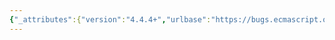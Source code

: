 ```yaml
---
{"_attributes":{"version":"4.4.4+","urlbase":"https://bugs.ecmascript.org/","maintainer":"dherman@mozilla.com"},"bug":{"bug_id":451,"creation_ts":"2012-07-07 13:37:00 -0700","short_desc":"15.10.6.2: indirect reference to the result of another step","delta_ts":"2012-07-08 21:32:09 -0700","product":"Draft for 6th Edition","component":"editorial issue","version":"Rev 8: June 15, 2012 Draft","rep_platform":"All","op_sys":"All","bug_status":"RESOLVED","resolution":"FIXED","priority":"Normal","bug_severity":"enhancement","everconfirmed":true,"reporter":{"uid":"jmdyck","name":"Michael Dyck"},"assigned_to":{"uid":"allen","name":"Allen Wirfs-Brock"},"long_desc":[{"commentid":1112,"comment_count":0,"who":{"uid":"jmdyck","name":"Michael Dyck"},"bug_when":"2012-07-07 13:37:30 -0700","thetext":"In 15.10.6.2 \"RegExp.prototype.exec(string)\",\nin the definition of the abstract operation RegExpExec,\nstep 9 has steps of the form:\n\n    b. Call the [[Match]] internal method of R with arguments S and i.                         \n    c. If [[Match]] returned failure, then\n         i. Let i = i+1.\n    d. else\n         i. Let r be the State result of the call to [[Match]].\n        ii. Set matchSucceeded to true.\n\nThe phrasing in c and d.i smacks a little of the old \"Result(n)\" notation.\nA better way to express it (more consistent with the rest of the spec)\nwould be:\n\n    b. Let r be the result of calling the [[Match]] internal method\n       of R with arguments S and i.\n    c. If r is failure, then\n         i. Let i = i+1.\n    d. else\n         i. Assert: r is a State.\n        ii. Set matchSucceeded to true."},{"commentid":1115,"comment_count":1,"who":{"uid":"allen","name":"Allen Wirfs-Brock"},"bug_when":"2012-07-07 16:13:54 -0700","thetext":"corrected in editor's draft."}]}}
---
```

